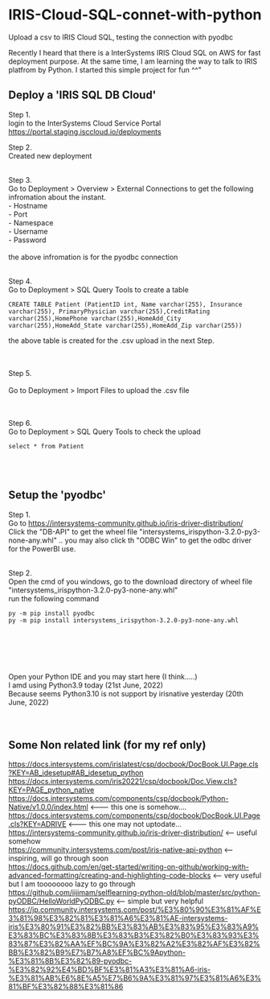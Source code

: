 # IRIS-Cloud-SQL-connet-with-python
Upload a csv to IRIS Cloud SQL, testing the connection with pyodbc


Recently I heard that there is a InterSystems IRIS Cloud SQL on AWS for fast deployment purpose.
At the same time, I am learning the way to talk to IRIS platfrom by Python.
I started this simple project for fun ^^"


Deploy a 'IRIS SQL DB Cloud'
---------------------------------------------------------
Step 1. <br>
login to the InterSystems Cloud Service Portal
https://portal.staging.isccloud.io/deployments

Step 2. <br>
Created new deployment <br> <br>

Step 3. <br>
Go to Deployment > Overview > External Connections  to get the following infromation about the instant. <br>
    - Hostname <br>
    - Port <br>
    - Namespace <br>
    - Username <br>
    - Password  <br>
<br>
the above infromation is for the pyodbc connection <br> <br>

Step 4. <br>
Go to Deployment > SQL Query Tools   to create a table  <br>
```
CREATE TABLE Patient (PatientID int, Name varchar(255), Insurance varchar(255), PrimaryPhysician varchar(255),CreditRating varchar(255),HomePhone varchar(255),HomeAdd_City varchar(255),HomeAdd_State varchar(255),HomeAdd_Zip varchar(255))
```
the above table is created for the .csv upload in the next Step.  
<br> <br>

Step 5. <br>
<br>
Go to Deployment > Import Files  to upload the .csv file <br>
<br><br>

Step 6. <br>
Go to Deployment > SQL Query Tools   to check the upload <br>
```
select * from Patient
```
<br><br>

Setup the 'pyodbc'
---------------------------------------------------------
Step 1. <br>
Go to  https://intersystems-community.github.io/iris-driver-distribution/ <br>
Click the "DB-API" to get the wheel file "intersystems_irispython-3.2.0-py3-none-any.whl"
.. you may also click th "ODBC Win" to get the odbc driver for the PowerBI use.
<br><br>

Step 2. <br>
Open the cmd of you windows, go to the download directory of wheel file "intersystems_irispython-3.2.0-py3-none-any.whl" <br>
run the following command <br>
```
py -m pip install pyodbc
py -m pip install intersystems_irispython-3.2.0-py3-none-any.whl
```
<br><br>
------------------------------------------------------------

Open your Python IDE and you may start here  (I think.....)<br>
I amd using Python3.9 today (21st June, 2022)<br>
Because seems Python3.10 is not support by irisnative yesterday (20th June, 2022)<br>
<br><br>

Some Non related link (for my ref only)
----------------------------------------------------------
https://docs.intersystems.com/irislatest/csp/docbook/DocBook.UI.Page.cls?KEY=AB_idesetup#AB_idesetup_python <br>
https://docs.intersystems.com/iris20221/csp/docbook/Doc.View.cls?KEY=PAGE_python_native <br>
https://docs.intersystems.com/components/csp/docbook/Python-Native/v1.0.0/index.html <--- this one is somehow.... <br>
https://docs.intersystems.com/components/csp/docbook/DocBook.UI.Page.cls?KEY=ADRIVE <--- this one may not uptodate... <br>
https://intersystems-community.github.io/iris-driver-distribution/ <-- useful somehow <br>
https://community.intersystems.com/post/iris-native-api-python <-- inspiring, will go through soon <br>
https://docs.github.com/en/get-started/writing-on-github/working-with-advanced-formatting/creating-and-highlighting-code-blocks <-- very useful but I am toooooooo lazy to go through <br>
https://github.com/iijimam/selflearning-python-old/blob/master/src/python-pyODBC/HelloWorldPyODBC.py <-- simple but very helpful <br>
https://jp.community.intersystems.com/post/%E3%80%90%E3%81%AF%E3%81%98%E3%82%81%E3%81%A6%E3%81%AE-intersystems-iris%E3%80%91%E3%82%BB%E3%83%AB%E3%83%95%E3%83%A9%E3%83%BC%E3%83%8B%E3%83%B3%E3%82%B0%E3%83%93%E3%83%87%E3%82%AA%EF%BC%9A%E3%82%A2%E3%82%AF%E3%82%BB%E3%82%B9%E7%B7%A8%EF%BC%9Apython-%E3%81%8B%E3%82%89-pyodbc-%E3%82%92%E4%BD%BF%E3%81%A3%E3%81%A6-iris-%E3%81%AB%E6%8E%A5%E7%B6%9A%E3%81%97%E3%81%A6%E3%81%BF%E3%82%88%E3%81%86 <br>
